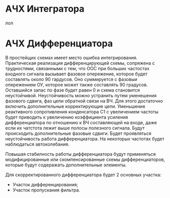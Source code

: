 # АЧХ Интегратора

лол


# АЧХ Дифференциатора

В простейщих схемах имеет место ошибка интегрирования. Практическая реализация дифференцирующей схемы, сопряжена с трудностями, связанными с тем, что ООС при больших частостах входного сигнала вызывает  фазовое опережение, которое будет составлять около 90 гардусов. Оно суммируется с фазовыи опережением ОУ, которое может также составлять 90 градусов. Оставшийся запас по фазе будет равен 0 и схема становится неустойчивой. Неустойчивость можно устранить путем уменешения фазового сдвига, фаз цепи обратной связи на ВЧ. Для этого достаточно включить дополнительные корректирующие цепи. Уменьшение реактивного сопротивления конденсатора С1 с увеличением частоты будет приводить к увеличению коэффициента усиления дифференциатора по отношению к ВЧ составляющей на входе, даже если их чатстота лежит выше полосы полезного сигнала. Будут происходить дополнительные фазовые сдвиги. Будет проявляться неустойчивость работа дифференциатора. На некоторых частотах будет наблюдаться автоколебания.

Повышая стабилность работы дифференциатора будут применяться модифицированные или скомпенсированные схемы дифференциаторов, которые будут содеражать дополнительные элементы. 

Для скорректированного дифференциатора будет 2 основных участка:
- Участок дифференцирования;
- Участок пропускания фильтра. 